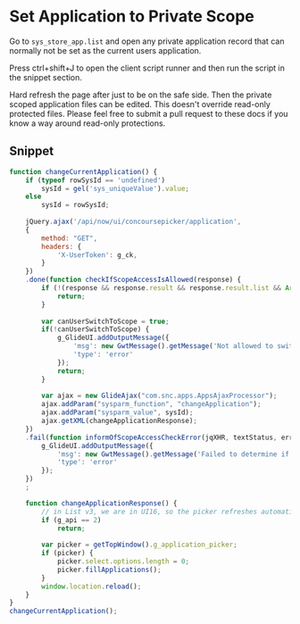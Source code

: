 # Set Application to Private Scope
Go to `sys_store_app.list` and open any private application record that can normally not be set as the current users application.

Press ctrl+shift+J to open the client script runner and then run the script in the snippet section.

Hard refresh the page after just to be on the safe side. Then the private scoped
application files can be edited. This doesn't override read-only protected
files. Please feel free to submit a pull request to these docs if you know a way
around read-only protections.

## Snippet
```js
function changeCurrentApplication() {
	if (typeof rowSysId == 'undefined')
		sysId = gel('sys_uniqueValue').value;
	else
		sysId = rowSysId;
	
	jQuery.ajax('/api/now/ui/concoursepicker/application',
	{
		method: "GET",
		headers: {
			'X-UserToken': g_ck,
		}
	})
	.done(function checkIfScopeAccessIsAllowed(response) {
		if (!(response && response.result && response.result.list && Array.isArray(response.result.list))) {
			return;
		}
		
		var canUserSwitchToScope = true;
		if(!canUserSwitchToScope) {
			g_GlideUI.addOutputMessage({
				'msg': new GwtMessage().getMessage('Not allowed to switch to this application scope.'),
				'type': 'error'
			});
			return;
		}
		
		var ajax = new GlideAjax("com.snc.apps.AppsAjaxProcessor");
		ajax.addParam("sysparm_function", "changeApplication");
		ajax.addParam("sysparm_value", sysId);
		ajax.getXML(changeApplicationResponse);
	})
	.fail(function informOfScopeAccessCheckError(jqXHR, textStatus, error) {
		g_GlideUI.addOutputMessage({
			'msg': new GwtMessage().getMessage('Failed to determine if application scope is accessible. HTTP Status {0}: {1}', jqXHR.status, error),
			'type': 'error'
		});
	})
	;

	function changeApplicationResponse() {
		// in List v3, we are in UI16, so the picker refreshes automatically
		if (g_api == 2)
			return;
		
		var picker = getTopWindow().g_application_picker;
		if (picker) {
			picker.select.options.length = 0;
			picker.fillApplications();
		}
		window.location.reload();
	}
}
changeCurrentApplication();
```